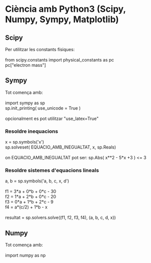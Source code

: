 # Ciència amb Python3 (Scipy, Numpy, Sympy, Matplotlib)

## Scipy

Per utilitzar les constants físiques:<br />
<br />
from scipy.constants import physical_constants as pc<br />
pc["electron mass"]<br />


## Sympy

Tot comença amb:<br />
<br />
import sympy as sp<br />
sp.init_printing( use_unicode = True )<br />
<br />
opcionalment es pot utilitzar "use_latex=True"<br />


### Resoldre inequacions

x = sp.symbols('x')<br />
sp.solveset( EQUACIO_AMB_INEGUALTAT, x, sp.Reals)<br />
<br />
on EQUACIO_AMB_INEGUALTAT pot ser: sp.Abs( x\**2 - 5\*x +3 ) <= 3<br />


### Resoldre sistemes d'equacions lineals

a, b = sp.symbols('a, b, c, x, d')<br />
<br />
f1 = 3\*a + 0\*b + 0\*c - 30<br />
f2 = 1\*a + 2\*b + 0\*c - 20<br />
f3 = 0\*a + 1\*b + 2\*c - 9<br />
f4 = a\*(c/2) + 1\*b - x<br />
<br />
resultat = sp.solvers.solve((f1, f2, f3, f4), (a, b, c, d, x))<br />


## Numpy

Tot comença amb:<br />
<br />
import numpy as np<br />
